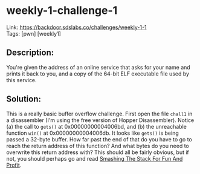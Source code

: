 weekly-1-challenge-1
====================

Link: https://backdoor.sdslabs.co/challenges/weekly-1-1 \
Tags: [pwn] [weekly1]

Description:
------------

You're given the address of an online service that asks for your name and prints it back to you, and a copy of the 64-bit ELF executable file used by this service.


Solution:
---------

This is a really basic buffer overflow challenge. First open the file `chall1` in a disassembler (I'm using the free version of Hopper Disassembler). Notice (a) the call to `gets()` at 0x00000000004006bd, and (b) the unreachable function `win()` at 0x00000000004006db. It looks like `gets()` is being passed a 32-byte buffer. How far past the end of that do you have to go to reach the return address of this function? And what bytes do you need to overwrite this return address with? This should all be fairly obvious, but if not, you should perhaps go and read [Smashing The Stack For Fun And Profit](http://www-inst.eecs.berkeley.edu/~cs161/fa08/papers/stack_smashing.pdf).
